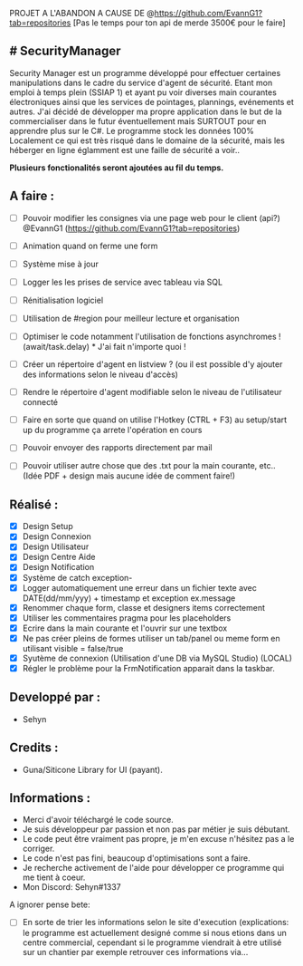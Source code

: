 PROJET A L'ABANDON A CAUSE DE @https://github.com/EvannG1?tab=repositories [Pas le temps pour ton api de merde 3500€ pour le faire]



## # SecurityManager
Security Manager est un programme développé pour effectuer certaines manipulations dans le cadre du service d'agent de sécurité. Etant mon emploi à temps plein (SSIAP 1) et ayant pu voir diverses main courantes électroniques ainsi que les services de pointages, plannings, evénements et autres. J'ai décidé de développer ma propre application dans le but de la commercialiser dans le futur éventuellement mais SURTOUT pour en apprendre plus sur le C#.
Le programme stock les données 100% Localement ce qui est très risqué dans le domaine de la sécurité, mais les héberger en ligne églamment est une faille de sécurité a voir..


**Plusieurs fonctionalités seront ajoutées au fil du temps.**

## A faire :

- [ ] Pouvoir modifier les consignes via une page web pour le client (api?) @EvannG1 (https://github.com/EvannG1?tab=repositories)
- [ ] Animation quand on ferme une form
- [ ] Système mise à jour
- [ ] Logger les les prises de service avec tableau via SQL
- [ ] Rénitialisation logiciel
- [ ] Utilisation de #region pour meilleur lecture et organisation
- [ ] Optimiser le code notamment l'utilisation de fonctions asynchromes ! (await/task.delay) * J'ai fait n'importe quoi !
- [ ] Créer un répertoire d'agent en listview ? (ou il est possible d'y ajouter des informations selon le niveau d'accès)
- [ ] Rendre le répertoire d'agent modifiable selon le niveau de l'utilisateur connecté
- [ ] Faire en sorte que quand on utilise l'Hotkey (CTRL + F3) au setup/start up du programme ça arrete l'opération en cours
- [ ] Pouvoir envoyer des rapports directement par mail
- [ ] Pouvoir utiliser autre chose que des .txt pour la main courante, etc.. (Idée PDF + design mais aucune idée de comment faire!)



## Réalisé :

- [x] Design Setup
- [x] Design Connexion
- [x] Design Utilisateur
- [x] Design Centre Aide
- [x] Design Notification
- [x] Système de catch exception-
- [x] Logger automatiquement une erreur dans un fichier texte avec DATE(dd/mm/yyy) + timestamp et exception ex.message
- [x] Renommer chaque form, classe et designers items correctement 
- [x] Utiliser les commentaires pragma pour les placeholders
- [x] Ecrire dans la main courante et l'ouvrir sur une textbox
- [x] Ne pas créer pleins de formes utiliser un tab/panel ou meme form en utilisant visible = false/true 
- [x] Syutème de connexion (Utilisation d'une DB via MySQL Studio) (LOCAL)
- [x] Régler le problème pour la FrmNotification apparait dans la taskbar.

## Developpé par :
* Sehyn

## Credits : 
* Guna/Siticone Library for UI (payant).



## Informations :
* Merci d'avoir téléchargé le code source.
* Je suis développeur par passion et non pas par métier je suis débutant.
* Le code peut être vraiment pas propre, je m'en excuse n'hésitez pas a le corriger.
* Le code n'est pas fini, beaucoup d'optimisations sont a faire.
* Je recherche activement de l'aide pour développer ce programme qui me tient à coeur.
* Mon Discord: Sehyn#1337

A ignorer pense bete: 

- [ ] En sorte de trier les informations selon le site d'execution (explications: le programme est actuellement designé comme si nous etions dans un centre commercial, cependant si le programme viendrait à etre utilisé sur un chantier par exemple retrouver ces informations via...



